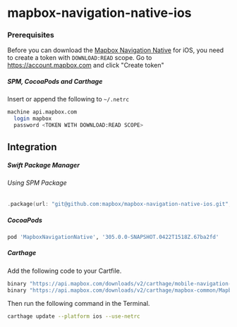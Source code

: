 # mapbox-navigation-native-ios

### Prerequisites

Before you can download the [Mapbox Navigation Native](https://github.com/mapbox/mapbox-navigation-native) for iOS, you need to create a token with `DOWNLOAD:READ` scope.
Go to https://account.mapbox.com and click "Create token"

##### SPM, CocoaPods and Carthage
Insert or append the following to `~/.netrc`

```bash
machine api.mapbox.com
  login mapbox
  password <TOKEN WITH DOWNLOAD:READ SCOPE>
```

## Integration

##### Swift Package Manager

###### Using SPM Package

```swift
.package(url: "git@github.com:mapbox/mapbox-navigation-native-ios.git", from: "305.0.0-SNAPSHOT.0422T1518Z.67ba2fd"),
```

##### CocoaPods

```ruby
pod 'MapboxNavigationNative', '305.0.0-SNAPSHOT.0422T1518Z.67ba2fd'
```

##### Carthage

Add the following code to your Cartfile.

```bash
binary "https://api.mapbox.com/downloads/v2/carthage/mobile-navigation-native/MapboxNavigationNative.json" == 305.0.0-SNAPSHOT.0422T1518Z.67ba2fd
binary "https://api.mapbox.com/downloads/v2/carthage/mapbox-common/MapboxCommon-ios.json" == 24.3.0
```

Then run the following command in the Terminal.
```bash
carthage update --platform ios --use-netrc
```
